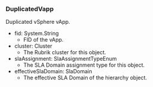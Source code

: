 ### DuplicatedVapp
Duplicated vSphere vApp.

- fid: System.String
  - FID of the vApp.
- cluster: Cluster
  - The Rubrik cluster for this object.
- slaAssignment: SlaAssignmentTypeEnum
  - The SLA Domain assignment type for this object.
- effectiveSlaDomain: SlaDomain
  - The effective SLA Domain of the hierarchy object.

